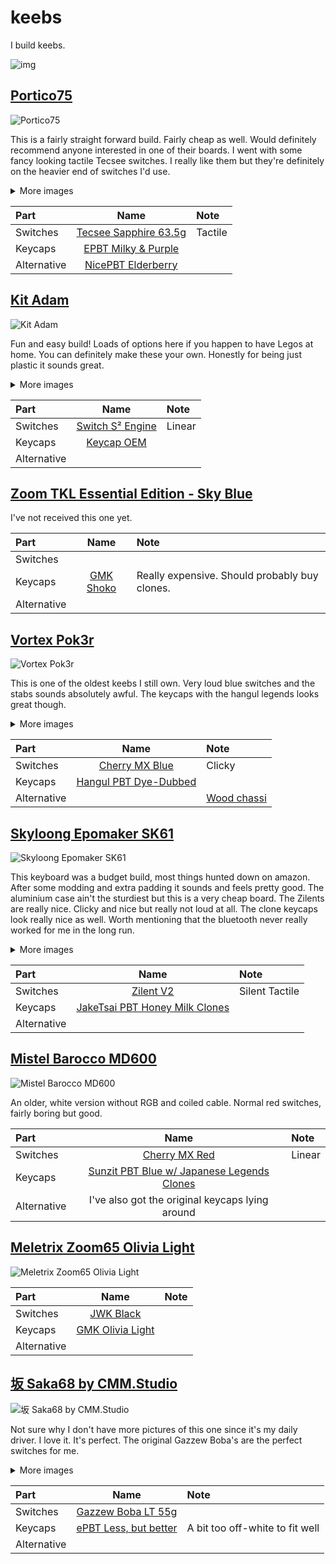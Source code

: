 # keebs

I build keebs.

![img](images/20221011_201829.jpg)

## [Portico75](https://thekey.company/products/portico75-smoke)

![Portico75](images/portico75/20221103_200457.jpg)

This is a fairly straight forward build. Fairly cheap as well. Would definitely recommend anyone interested in one of their boards.
I went with some fancy looking tactile Tecsee switches. I really like them but they're definitely on the heavier end of switches I'd use.

<details>
  <summary>More images</summary>

  ![Portico75](images/portico75/20221103_190504.jpg)
  ![Portico75](images/portico75/20221103_200624.jpg)

</details>

| Part        |                                       Name                                       | Note    |
| :---------- | :------------------------------------------------------------------------------: | :------ |
| Switches    |           [Tecsee Sapphire 63.5g](https://switches.mx/tecsee-sapphire)           | Tactile |
| Keycaps     | [EPBT Milky & Purple](https://www.maxgaming.se/sv/keycaps/epbt-milkypurple-ansi) |         |
| Alternative |  [NicePBT Elderberry](https://mykeyboard.eu/catalogue/nicepbt-elderberry_6917/)  |         |

## [Kit Adam](https://kbdcraft.store/products/adam)

![Kit Adam](images/kitAdam/20221114_185813.jpg)

Fun and easy build! Loads of options here if you happen to have Legos at home. You can definitely make these your own. 
Honestly for being just plastic it sounds great.

<details>
  <summary>More images</summary>

  ![Kit Adam](images/kitAdam/20221114_183418.jpg)

</details>

| Part        |                             Name                              | Note   |
| :---------- | :-----------------------------------------------------------: | :----- |
| Switches    | [Switch S² Engine](https://kbdcraft.store/products/switch-s2) | Linear |
| Keycaps     |   [Keycap OEM](https://kbdcraft.store/products/keycaps-oem)   |        |
| Alternative |                                                               |        |

## [Zoom TKL Essential Edition - Sky Blue](https://geekhack.org/index.php?topic=118490.0)

I've not received this one yet.

| Part        |                          Name                           | Note                                          |
| :---------- | :-----------------------------------------------------: | :-------------------------------------------- |
| Switches    |                                                         |                                               |
| Keycaps     | [GMK Shoko](https://thocstock.com/keycaps/gmk-shoko-r2) | Really expensive. Should probably buy clones. |
| Alternative |                                                         |                                               |

## [Vortex Pok3r](https://drop.com/buy/pok3r-rgb-backlit-mechanical-keyboard)

![Vortex Pok3r](images/pok3r/20221002_115650.jpg)

This is one of the oldest keebs I still own. Very loud blue switches and the stabs sounds absolutely awful.
The keycaps with the hangul legends looks great though.

<details>
  <summary>More images</summary>

  ![Vortex Pok3r](images/pok3r/pok3rCat.jpg)
  ![Vortex Pok3r](images/pok3r/IMG_0724.jpg)

</details>

| Part        |                                      Name                                       | Note                                                                              |
| :---------- | :-----------------------------------------------------------------------------: | :-------------------------------------------------------------------------------- |
| Switches    |              [Cherry MX Blue](https://switches.mx/cherry-mx-blue)               | Clicky                                                                            |
| Keycaps     | [Hangul PBT Dye-Dubbed](https://drop.com/buy/hangul-pbt-dye-subbed-keycaps-set) |                                                                                   |
| Alternative |                                                                                 | [Wood chassi](https://drop.com/buy/datamancer-60-hardwood-magnetic-keyboard-case) |

## [Skyloong Epomaker SK61](https://www.amazon.se/gp/product/B08L4Q87VP)

![Skyloong Epomaker SK61](images/sk61/20221002_115542.jpg)

This keyboard was a budget build, most things hunted down on amazon.
After some modding and extra padding it sounds and feels pretty good. 
The aluminium case ain't the sturdiest but this is a very cheap board. 
The Zilents are really nice. Clicky and nice but really not loud at all.
The clone keycaps look really nice as well.
Worth mentioning that the bluetooth never really worked for me in the long run.

<details>
  <summary>More images</summary>

  ![Skyloong Epomaker SK61](images/sk61/sk61Cat.jpg)

</details>

| Part        |                                     Name                                      | Note           |
| :---------- | :---------------------------------------------------------------------------: | :------------- |
| Switches    |                [Zilent V2](https://zealpc.net/products/zilent)                | Silent Tactile |
| Keycaps     | [JakeTsai PBT Honey Milk Clones](https://www.amazon.se/gp/product/B094Y5GB2Q) |                |
| Alternative |                                                                               |                |

## [Mistel Barocco MD600](https://mistelkeyboard.com/products/807a19ebcb8b2924891d471974d65438)

![Mistel Barocco MD600](images/md600/20221002_115521.jpg)

An older, white version without RGB and coiled cable. Normal red switches, fairly boring but good.

| Part        |                                           Name                                            | Note   |
| :---------- | :---------------------------------------------------------------------------------------: | :----- |
| Switches    |                    [Cherry MX Red](https://switches.mx/cherry-mx-red)                     | Linear |
| Keycaps     | [Sunzit PBT Blue w/ Japanese Legends Clones](https://www.amazon.se/gp/product/B09H2LTRB9) |        |
| Alternative |                      I've also got the original keycaps lying around                      |        |

## [Meletrix Zoom65 Olivia Light](https://cannonkeys.com/products/meletrix-zoom65)

![Meletrix Zoom65 Olivia Light](images/zoom65/20221002_115620.jpg)

| Part        |                       Name                       | Note |
| :---------- | :----------------------------------------------: | :--- |
| Switches    |   [JWK Black](https://switches.mx/jwick-black)   |      |
| Keycaps     | [GMK Olivia Light](https://www.oliviaplus.plus/) |      |
| Alternative |                                                  |      |

## [坂 Saka68 by CMM.Studio](https://candykeys.com/product/saka-65-keyboard-kit-white)

![坂 Saka68 by CMM.Studio](images/saka65/20221017_222322.jpg)

Not sure why I don't have more pictures of this one since it's my daily driver.
I love it. It's perfect. The original Gazzew Boba's are the perfect switches for me.

<details>
  <summary>More images</summary>

  ![坂 Saka68 by CMM.Studio](images/saka65/20221011_151608.jpg)

</details>

| Part        |                                     Name                                     | Note                            |
| :---------- | :--------------------------------------------------------------------------: | :------------------------------ |
| Switches    |           [Gazzew Boba LT 55g](https://switches.mx/gazzew-boba-lt)           |                                 |
| Keycaps     | [ePBT Less, but better](https://candykeys.com/group-buys/epbt-lessbutbetter) | A bit too off-white to fit well |
| Alternative |                                                                              |                                 |
